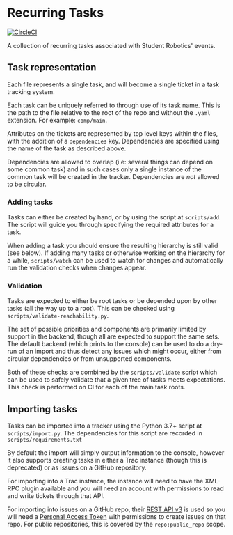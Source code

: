# Recurring Tasks

[![CircleCI](https://circleci.com/gh/srobo/recurring-tasks.svg?style=svg)](https://circleci.com/gh/srobo/recurring-tasks)

A collection of recurring tasks associated with Student Robotics' events.

## Task representation

Each file represents a single task, and will become a single ticket in a task
tracking system.

Each task can be uniquely referred to through use of its task name. This
is the path to the file relative to the root of the repo and without the
`.yaml` extension. For example: `comp/main`.

Attributes on the tickets are represented by top level keys within the files,
with the addition of a `dependencies` key. Dependencies are specified using the
name of the task as described above.

Dependencies are allowed to overlap (i.e: several things can depend on some
common task) and in such cases only a single instance of the common task will be
created in the tracker. Dependencies are *not* allowed to be circular.

### Adding tasks

Tasks can either be created by hand, or by using the script at `scripts/add`.
The script will guide you through specifying the required attributes for a task.

When adding a task you should ensure the resulting hierarchy is still valid (see
below). If adding many tasks or otherwise working on the hierarchy for a while,
`scripts/watch` can be used to watch for changes and automatically run the
validation checks when changes appear.

### Validation

Tasks are expected to either be root tasks or be depended upon by other tasks
(all the way up to a root). This can be checked using `scripts/validate-reachability.py`.

The set of possible priorities and components are primarily limited by support
in the backend, though all are expected to support the same sets. The default
backend (which prints to the console) can be used to do a dry-run of an import
and thus detect any issues which might occur, either from circular dependencies
or from unsupported components.

Both of these checks are combined by the `scripts/validate` script which can be
used to safely validate that a given tree of tasks meets expectations.
This check is performed on CI for each of the main task roots.

## Importing tasks

Tasks can be imported into a tracker using the Python 3.7+ script at
`scripts/import.py`. The dependencies for this script are recorded in
`scripts/requirements.txt`

By default the import will simply output information to the console, however it
also supports creating tasks in either a Trac instance (though this is
deprecated) or as issues on a GitHub repository.

For importing into a Trac instance, the instance will need to have the XML-RPC
plugin available and you will need an account with permissions to read and write
tickets through that API.

For importing into issues on a GitHub repo, their [REST API v3][github-rest-api]
is used so you will need a [Personal Access Token][api-tokens] with permissions
to create issues on that repo. For public repositories, this is covered by the
`repo:public_repo` scope.

[github-rest-api]: https://developer.github.com/v3/issues/
[api-tokens]: https://blog.github.com/2013-05-16-personal-api-tokens/
